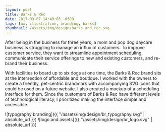 ```yaml
---
layout: post
title: Barks & Rec
date: 2017-03-07 14:49:03 -0500
tags: [ux, illustration, branding, barks]
thumbnail: /assets/img/design/barks_and_rec.svg
---
```


After being in the business for three years, a mom and pop dog daycare business is struggling to manage an influx of customers. To improve customer service, they want to streamline appointment scheduling, communicate their service offerings to new and existing customers, and re-brand their business.

With facilities to board up to six dogs at one time, the Barks & Rec brand sits at the intersection of affordable and boutique. I worked with the owners to create a friendly, pet-centric brandmark with accompanying SVG icons that could be used on a future website. I also created a mockup of a scheduling interface for them. Since the customers of Barks & Rec have different levels of technological literacy, I prioritized making the interface simple and accessible.

![typography branding]({{ "/assets/img/design/br_typography.svg" | absolute_url }})
![logo and assets]({{ "/assets/img/design/br_logo.svg" | absolute_url }})
